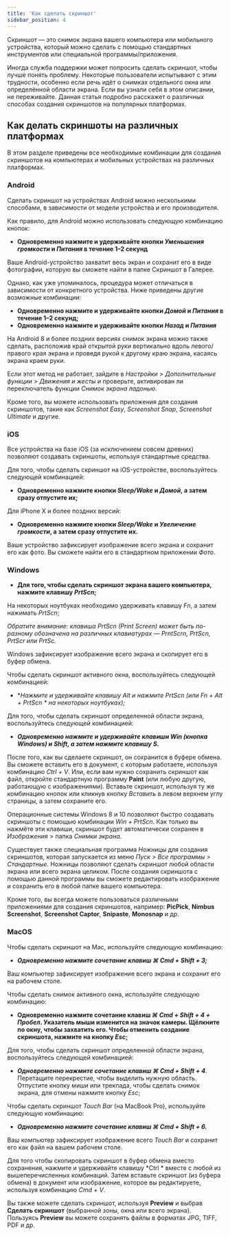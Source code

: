 ```yaml
---
title: 'Как сделать скриншот'
sidebar_position: 4
---
```


Скриншот — это снимок экрана вашего компьютера или мобильного устройства, который можно сделать с помощью стандартных инструментов или специальной программы/приложения.

Иногда служба поддержки может попросить сделать скриншот, чтобы лучше понять проблему. Некоторые пользователи испытывают с этим трудности, особенно если речь идёт о снимках отдельного окна или определённой области экрана. Если вы узнали себя в этом описании, не переживайте. Данная статья подробно расскажет о различных способах создания скриншотов на популярных платформах.

## Как делать скриншоты на различных платформах

В этом разделе приведены все необходимые комбинации для создания скриншотов на компьютерах и мобильных устройствах на различных платформах.

### Android

Сделать скриншот на устройствах Android можно несколькими способами, в зависимости от модели устройства и его производителя.

Как правило, для Android можно использовать следующую комбинацию кнопок:

+ **Одновременно нажмите и удерживайте кнопки *Уменьшения громкости* и *Питания* в течение 1–2 секунд**

Ваше Android-устройство захватит весь экран и сохранит его в виде фотографии, которую вы сможете найти в папке Скриншот в Галерее.

Однако, как уже упоминалось, процедура может отличаться в зависимости от конкретного устройства. Ниже приведены другие возможные комбинации:

+ **Одновременно нажмите и удерживайте кнопки *Домой* и *Питания* в течение 1–2 секунд;**
+ **Одновременно нажмите и удерживайте кнопки *Назад* и *Питания***

На Android 8 и более поздних версиях снимок экрана можно также сделать, расположив край открытой руки вертикально вдоль левого/правого края экрана и проведя рукой к другому краю экрана, касаясь экрана краем руки.

Если этот метод не работает, зайдите в *Настройки* > *Дополнительные функции* > *Движения и жесты* и проверьте, активирован ли переключатель функции *Снимок экрана ладонью*.

Кроме того, вы можете использовать приложения для создания скриншотов, такие как *Screenshot Easy*, *Screenshot Snap*, *Screenshot Ultimate* и другие.

### iOS

Все устройства на базе iOS (за исключением совсем древних) позволяют создавать скриншоты, используя стандартные средства.

Для того, чтобы сделать скриншот на iOS-устройстве, воспользуйтесь следующей комбинацией:

+ **Одновременно нажмите кнопки *Sleep/Wake* и *Домой*, а затем сразу отпустите их;**

Для iPhone X и более поздних версий:

+ **Одновременно нажмите кнопки *Sleep/Wake* и *Увеличение громкости*, а затем сразу отпустите их.**

Ваше устройство зафиксирует изображение всего экрана и сохранит его как фото. Вы сможете найти его в стандартном приложении  *Фото*.

### Windows

+ **Для того, чтобы сделать скриншот экрана вашего компьютера, нажмите клавишу *PrtScn*;**

На некоторых ноутбуках необходимо удерживать клавишу *Fn*, а затем нажимать *PrtScn*;

*Обратите внимание: клавиша PrtScn (Print Screen) может быть по-разному обозначена на различных клавиатурах — PrntScrn, PrtScn, PrtScr или PrtSc.*

Windows зафиксирует изображение всего экрана и скопирует его в буфер обмена.

Чтобы сделать скриншот активного окна, воспользуйтесь следующей комбинацией:

+ **Нажмите и удерживайте клавишу *Alt* и нажмите *PrtScn* (или *Fn + Alt + PrtScn * на некоторых ноутбуках);**

Для того, чтобы сделать скриншот определенной области экрана, воспользуйтесь следующей комбинацией:

+ ***Одновременно нажмите и удерживайте клавиши *Win* (кнопка Windows) и *Shift*, а затем нажмите клавишу *S*.***

После того, как вы сделаете скриншот, он сохранится в буфере обмена. Вы сможете вставить его в документ, с которым работаете, используя комбинацию *Ctrl + V*. Или, если вам нужно сохранить скриншот как файл, откройте стандартную программу **Paint** (или любую другую, работающую с изображениями). Вставьте скриншот, используя ту же комбинацию кнопок или кликнув кнопку *Вставить* в левом верхнем углу страницы, а затем сохраните его.

Операционные системы Windows 8 и 10 позволяют быстро создавать скриншоты с помощью комбинации *Win + PrtScn*. Как только вы нажмёте эти клавиши, скриншот будет автоматически сохранен в *Изображения* > папка *Снимки экрана*.

Существует также специальная программа *Ножницы* для создания скриншотов, которая запускается из меню *Пуск > Все программы > Стандартные*. Ножницы позволяют сделать скриншот любой области экрана или всего экрана целиком. После создания скриншота с помощью данной программы вы сможете редактировать изображение и сохранить его в любой папке вашего компьютера.

Кроме того, вы всегда можете пользоваться различными приложениями для создания скриншотов, например: **PicPick**, **Nimbus Screenshot**, **Screenshot Captor**, **Snipaste**, **Monosnap** и др.

### MacOS

Чтобы сделать скриншот на Mac, используйте следующую комбинацию:

+ ***Одновременно нажмите сочетание клавиш ***⌘ Cmd + Shift + 3***;***

Ваш компьютер зафиксирует изображение всего экрана и сохранит его на рабочем столе.

Чтобы сделать снимок активного окна, используйте следующую комбинацию:

+ **Одновременно нажмите сочетание клавиш *⌘ Cmd + Shift + 4 + Пробел*.  Указатель мыши изменится на значок камеры. Щёлкните по окну, чтобы захватить его. Чтобы отменить создание скриншота, нажмите на кнопку *Esc*;**

Для того, чтобы сделать скриншот определенной области экрана, воспользуйтесь следующей комбинацией:

+ ***Одновременно нажмите сочетание клавиш ***⌘ Cmd + Shift + 4******. Перетащите перекрестие, чтобы выделить нужную область. Отпустите кнопку миши или трекпада, чтобы сделать снимок экрана, для отмены нажмите кнопку *Esc*;

Чтобы сделать скриншот *Touch Bar* (на MacBook Pro), используйте следующую комбинацию:

+ ***Одновременно нажмите сочетание клавиш ***⌘ Cmd + Shift + 6***.***

Ваш компьютер зафиксирует изображение всего *Touch Bar* и сохранит его как файл на вашем рабочем столе.

Для того чтобы скопировать скриншот в буфер обмена вместо сохранения, нажмите и удерживайте клавишу *Ctrl * вместе с любой из вышеперечисленных комбинаций. Затем вставьте скриншот (из буфера обмена) в документ или изображение, которое вы редактируете, используя комбинацию *Cmd + V*.

Вы также можете сделать скриншот, используя **Preview** и выбрав **Сделать скриншот** (выбранной зоны, окна или всего экрана). Пользуясь **Preview** вы можете сохранять файлы в форматах JPG, TIFF, PDF и др.

